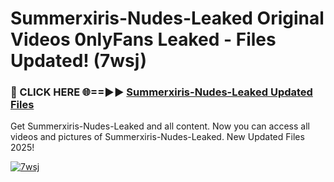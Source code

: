# Summerxiris-Nudes-Leaked Original Videos 0nlyFans Leaked - Files Updated! (7wsj)

<h3>🔴 CLICK HERE 🌐==►► <a href="https://tinyurl.com/yrmya6cz" rel="nofollow">Summerxiris-Nudes-Leaked Updated Files</a></h3>

Get Summerxiris-Nudes-Leaked and all content. Now you can access all videos and pictures of Summerxiris-Nudes-Leaked. New Updated Files 2025!

[![7wsj](https://i.imgur.com/FMdXYCs.gif)](https://tinyurl.com/yrmya6cz)
